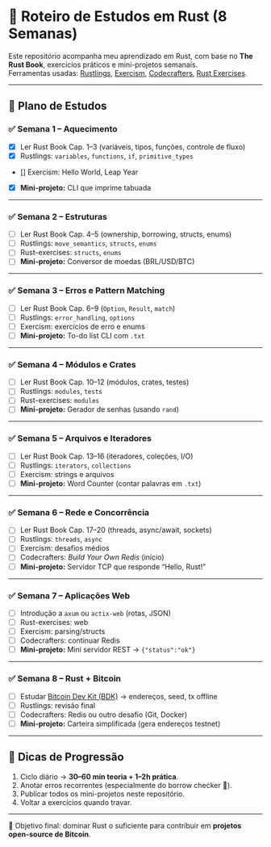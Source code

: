 # 🦀 Roteiro de Estudos em Rust (8 Semanas)

Este repositório acompanha meu aprendizado em Rust, com base no **The Rust Book**, exercícios práticos e mini-projetos semanais.  
Ferramentas usadas: [Rustlings](https://github.com/rust-lang/rustlings), [Exercism](https://exercism.org/tracks/rust), [Codecrafters](https://codecrafters.io/), [Rust Exercises](https://github.com/rust-lang/rust-exercises).

---

## 📅 Plano de Estudos

### ✅ Semana 1 – Aquecimento
- [x] Ler Rust Book Cap. 1–3 (variáveis, tipos, funções, controle de fluxo)  
- [x] Rustlings: `variables`, `functions`, `if`, `primitive_types`  
- [] Exercism: Hello World, Leap Year  
- [x] **Mini-projeto:** CLI que imprime tabuada  

---

### ✅ Semana 2 – Estruturas
- [ ] Ler Rust Book Cap. 4–5 (ownership, borrowing, structs, enums)  
- [ ] Rustlings: `move_semantics`, `structs`, `enums`  
- [ ] Rust-exercises: `structs`, `enums`  
- [ ] **Mini-projeto:** Conversor de moedas (BRL/USD/BTC)  

---

### ✅ Semana 3 – Erros e Pattern Matching
- [ ] Ler Rust Book Cap. 6–9 (`Option`, `Result`, `match`)  
- [ ] Rustlings: `error_handling`, `options`  
- [ ] Exercism: exercícios de erro e enums  
- [ ] **Mini-projeto:** To-do list CLI com `.txt`  

---

### ✅ Semana 4 – Módulos e Crates
- [ ] Ler Rust Book Cap. 10–12 (módulos, crates, testes)  
- [ ] Rustlings: `modules`, `tests`  
- [ ] Rust-exercises: `modules`  
- [ ] **Mini-projeto:** Gerador de senhas (usando `rand`)  

---

### ✅ Semana 5 – Arquivos e Iteradores
- [ ] Ler Rust Book Cap. 13–16 (iteradores, coleções, I/O)  
- [ ] Rustlings: `iterators`, `collections`  
- [ ] Exercism: strings e arquivos  
- [ ] **Mini-projeto:** Word Counter (contar palavras em `.txt`)  

---

### ✅ Semana 6 – Rede e Concorrência
- [ ] Ler Rust Book Cap. 17–20 (threads, async/await, sockets)  
- [ ] Rustlings: `threads`, `async`  
- [ ] Exercism: desafios médios  
- [ ] Codecrafters: *Build Your Own Redis* (início)  
- [ ] **Mini-projeto:** Servidor TCP que responde “Hello, Rust!”  

---

### ✅ Semana 7 – Aplicações Web
- [ ] Introdução a `axum` ou `actix-web` (rotas, JSON)  
- [ ] Rust-exercises: web  
- [ ] Exercism: parsing/structs  
- [ ] Codecrafters: continuar Redis  
- [ ] **Mini-projeto:** Mini servidor REST → `{"status":"ok"}`  

---

### ✅ Semana 8 – Rust + Bitcoin
- [ ] Estudar [Bitcoin Dev Kit (BDK)](https://bitcoindevkit.org/) → endereços, seed, tx offline  
- [ ] Rustlings: revisão final  
- [ ] Codecrafters: Redis ou outro desafio (Git, Docker)  
- [ ] **Mini-projeto:** Carteira simplificada (gera endereços testnet)  

---

## 📌 Dicas de Progressão
1. Ciclo diário → **30–60 min teoria + 1–2h prática**.  
2. Anotar erros recorrentes (especialmente do borrow checker 👀).  
3. Publicar todos os mini-projetos neste repositório.  
4. Voltar a exercícios quando travar.  

---

🚀 Objetivo final: dominar Rust o suficiente para contribuir em **projetos open-source de Bitcoin**.

